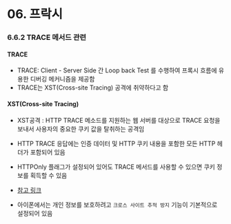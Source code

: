 # 06. 프락시

### 6.6.2 TRACE 메서드 관련
#### TRACE
- TRACE: Client - Server Side 간 Loop back Test 를 수행하여 프록시 흐름에 유용한 디버깅 메커니즘을 제공함
- TRACE는 XST(Cross-site Tracing) 공격에 취약하다고 함

#### XST(Cross-site Tracing)
- XST공격 : HTTP TRACE 메소드를 지원하는 웹 서버를 대상으로 TRACE 요청을 보내서 사용자의 중요한 쿠키 값을 탈취하는 공격임
- HTTP TRACE 응답에는 인증 데이터 및 HTTP 쿠키 내용을 포함한 모든 HTTP 헤더가 포함되어 있음
- HTTPOnly 플래그가 설정되어 있어도 TRACE 메서드를 사용할 수 있으면 쿠키 정보를 획득할 수 있음
 
- [참고 링크](https://www.radware.com/cyberpedia/application-security/cross-site-tracing-xst/)

+ 아이폰에서는 개인 정보를 보호하려고 `크로스 사이트 추적 방지` 기능이 기본적으로 설정되어 있음
